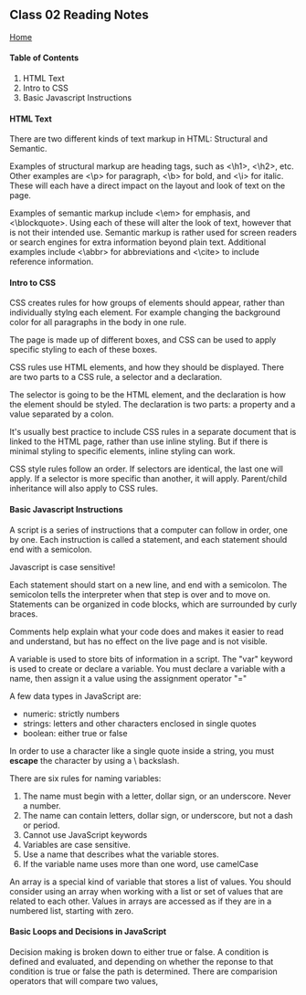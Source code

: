 ## Class 02 Reading Notes
[Home](https://tjohnson986.github.io/reading-notes/)

#### Table of Contents
1. HTML Text
1. Intro to CSS
1. Basic Javascript Instructions

#### HTML Text
There are two different kinds of text markup in HTML: Structural and Semantic. 

Examples of structural markup are heading tags, such as <\h1>, <\h2>, etc. Other examples are <\p> for paragraph, <\b> for bold, and <\i> for italic. These will each have a direct impact on the layout and look of text on the page. 

Examples of semantic markup include <\em> for emphasis, and <\blockquote>. Using each of these will alter the look of text, however that is not their intended use. Semantic markup is rather used for screen readers or search engines for extra information beyond plain text. Additional examples include <\abbr> for abbreviations and <\cite> to include reference information. 


#### Intro to CSS
CSS creates rules for how groups of elements should appear, rather than individually stylng each element. For example changing the background color for all paragraphs in the body in one rule. 

The page is made up of different boxes, and CSS can be used to apply specific styling to each of these boxes. 

CSS rules use HTML elements, and how they should be displayed. There are two parts to a CSS rule, a selector and a declaration. 

The selector is going to be the HTML element, and the declaration is how the element should be styled. The declaration is two parts: a property and a value separated by a colon. 

It's usually best practice to include CSS rules in a separate document that is linked to the HTML page, rather than use inline styling. But if there is minimal styling to specific elements, inline styling can work. 

CSS style rules follow an order. If selectors are identical, the last one will apply. If a selector is more specific than another, it will apply. Parent/child inheritance will also apply to CSS rules. 


#### Basic Javascript Instructions
A script is a series of instructions that a computer can follow in order, one by one. Each instruction is called a statement, and each statement should end with a semicolon. 

Javascript is case sensitive!

Each statement should start on a new line, and end with a semicolon. The semicolon tells the interpreter when that step is over and to move on. Statements can be organized in code blocks, which are surrounded by curly braces. 

Comments help explain what your code does and makes it easier to read and understand, but has no effect on the live page and is not visible. 

A variable is used to store bits of information in a script. The "var" keyword is used to create or declare a variable. You must declare a variable with a name, then assign it a value using the assignment operator "="

A few data types in JavaScript are:
- numeric: strictly numbers
- strings: letters and other characters enclosed in single quotes
- boolean: either true or false

In order to use a character like a single quote inside a string, you must **escape** the character by using a \ backslash. 

There are six rules for naming variables: 
1. The name must begin with a letter, dollar sign, or an underscore. Never a number. 
1. The name can contain letters, dollar sign, or underscore, but not a dash or period. 
1. Cannot use JavaScript keywords
1. Variables are case sensitive.
1. Use a name that describes what the variable stores.
1. If the variable name uses more than one word, use camelCase

An array is a special kind of variable that stores a list of values. You should consider using an array when working with a list or set of values that are related to each other. Values in arrays are accessed as if they are in a numbered list, starting with zero.

#### Basic Loops and Decisions in JavaScript
Decision making is broken down to either true or false. A condition is defined and evaluated, and depending on whether the reponse to that condition is true or false the path is determined. There are comparision operators that will compare two values, 